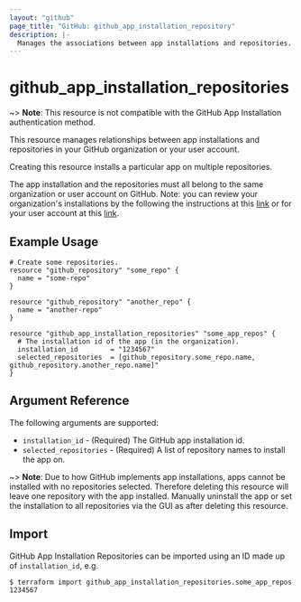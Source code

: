 ```yaml
---
layout: "github"
page_title: "GitHub: github_app_installation_repository"
description: |-
  Manages the associations between app installations and repositories.
---
```


# github_app_installation_repositories

~> **Note**: This resource is not compatible with the GitHub App Installation authentication method.

This resource manages relationships between app installations and repositories
in your GitHub organization or your user account.

Creating this resource installs a particular app on multiple repositories.

The app installation and the repositories must all belong to the same
organization or user account on GitHub. Note: you can review your organization's installations
by the following the instructions at this
[link](https://docs.github.com/en/github/setting-up-and-managing-organizations-and-teams/reviewing-your-organizations-installed-integrations) or for your user account at this [link](https://docs.github.com/en/apps/using-github-apps/reviewing-and-modifying-installed-github-apps).

## Example Usage

```hcl
# Create some repositories.
resource "github_repository" "some_repo" {
  name = "some-repo"
}

resource "github_repository" "another_repo" {
  name = "another-repo"
}

resource "github_app_installation_repositories" "some_app_repos" {
  # The installation id of the app (in the organization).
  installation_id        = "1234567"
  selected_repositories  = [github_repository.some_repo.name, github_repository.another_repo.name]"
}
```

## Argument Reference

The following arguments are supported:

* `installation_id`       - (Required) The GitHub app installation id.
* `selected_repositories` - (Required) A list of repository names to install the app on.

~> **Note**: Due to how GitHub implements app installations, apps cannot be installed with no repositories selected. Therefore deleting this resource will leave one repository with the app installed. Manually uninstall the app or set the installation to all repositories via the GUI as after deleting this resource.

## Import

GitHub App Installation Repositories can be imported
using an ID made up of `installation_id`, e.g.

```
$ terraform import github_app_installation_repositories.some_app_repos 1234567
```
